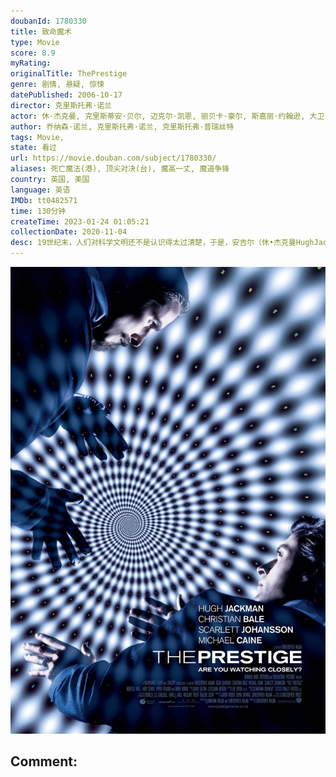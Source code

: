 ```yaml
---
doubanId: 1780330
title: 致命魔术
type: Movie
score: 8.9
myRating: 
originalTitle: ThePrestige
genre: 剧情, 悬疑, 惊悚
datePublished: 2006-10-17
director: 克里斯托弗·诺兰
actor: 休·杰克曼, 克里斯蒂安·贝尔, 迈克尔·凯恩, 丽贝卡·豪尔, 斯嘉丽·约翰逊, 大卫·鲍伊, 安迪·瑟金斯, 派珀·佩拉博, 萨曼塔·马霍林, 丹尼尔·戴维斯, 吉姆·皮多克, 克里斯托弗·尼姆, 马克·瑞安, 罗杰·里斯, 杰米·哈里斯, 罗恩·帕金斯, 瑞奇·杰, 安东尼·德·马克, 冀朝理, 威廉姆·摩根·谢泼德, 罗伯特·阿伯加斯特, 加里·西弗斯
author: 乔纳森·诺兰, 克里斯托弗·诺兰, 克里斯托弗·普瑞丝特
tags: Movie, 
state: 看过
url: https://movie.douban.com/subject/1780330/
aliases: 死亡魔法(港), 顶尖对决(台), 魔高一丈, 魔道争锋
country: 英国, 美国
language: 英语
IMDb: tt0482571
time: 130分钟
createTime: 2023-01-24 01:05:21
collectionDate: 2020-11-04
desc: 19世纪末，人们对科学文明还不是认识得太过清楚，于是，安吉尔（休•杰克曼HughJackman饰）和伯登（克里斯蒂安•贝尔ChristianBale饰）的魔术，成为了伦敦城内的神奇人物。安吉尔出身...
---
```


![image](assets/p480383375.jpg)

Comment: 
---

